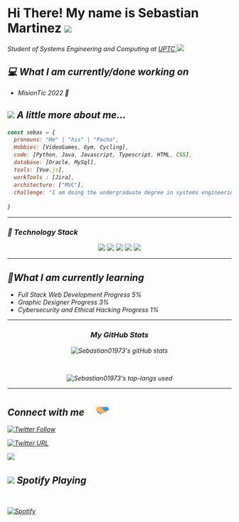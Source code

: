 # Hi There! My name is Sebastian Martinez <img src="https://blog.joypixels.com/content/images/2019/06/waving_hand_sign_1024.gif" width="30"/>

<p><em>Student of Systems Engineering and Computing at <a href="https://www.uptc.edu.co/sitio/portal/">UPTC </a><img src="https://media.giphy.com/media/fYSnHlufseco8Fh93Z/giphy.gif" width="30"></p>

## 💻 What I am currently/done working on

- MisionTic 2022 🚀

## <img src="https://media4.giphy.com/media/Ll22OhMLAlVDb8UQWe/giphy.gif?cid=ecf05e474ojwxk1jee7kin9kmqu1sovn54z4utewiuuwxl9m&rid=giphy.gif&ct=s" width="50"> A little more about me...  



```javascript
const sebas = {
  pronouns: "He" | "his" | "Pacho",
  Hobbies: [VideoGames, Gym, Cycling],
  code: [Python, Java, Javascript, Typescript, HTML, CSS],
  database: [Oracle, MySql],
  tools: [Vue.js],
  workTools : [Jira],
  architecture: ["MVC"],
  challenge: "I am doing the undergraduate degree in systems engineering"
 
}
```
 
---
 
### 🚀 Technology Stack

<div align='center'>
  
  <img src="https://img.shields.io/badge/HTML5-E34F26?style=flat-square&logo=HTML5&logoColor=white"/>
  <img src="https://img.shields.io/badge/CSS3-1572B6?style=flat-square&logo=CSS3&logoColor=white"/>
  <img src="https://img.shields.io/badge/Javascript-F7DF1E?style=flat-square&logo=JavaScript&logoColor=white"/>
  <img src="https://img.shields.io/badge/Python-64D62D?style=flat-square&logo=Python&logoColor=white"/>
  <img src="https://img.shields.io/badge/Node.js-64D62D?style=flat-square&logo=nodedotjs&logoColor=green"/>
  <!-- <img src="https://img.shields.io/badge/react-61DAFB?style=flat-square&logo=react&logoColor=white"/> -->
</div>


---

 <!--GitHub Stats -->

## 📖What I am currently learning

- Full Stack Web Development _Progress 5%_
- Graphic Designer _Progress 3%_
- Cybersecurity and Ethical Hacking _Progress 1%_
  
 --- 
  
 <!--GitHub Stats -->
  
<div align='center'>
  
  ### My GitHub Stats
  
  ![Sebastian01973's gitHub stats](https://github-readme-stats.vercel.app/api?username=Sebastian01973&show_icons=true&theme=merko)
  
  <br>
  
  ![Sebastian01973's top-langs used](https://github-readme-stats.vercel.app/api/top-langs?username=Sebastian01973&show_icons=true&locale=en&layout=compact&langs_count=10&theme=merko)
  
</div>

--- 

<!--Connect with me -->

## Connect with me <img src="https://github.com/Sebastian01973/Sebastian01973/blob/main/resources/Hands.gif" height="32px">

<div>

[![Twitter Follow](https://img.shields.io/twitter/follow/sebastian01973?color=1DA1F2&label=sebas&logo=twitter&style=for-the-badge)](https://twitter.com/sebastian01973)


[![Twitter URL](https://img.shields.io/twitter/url?color=E33478&label=Sebas._.97&logo=instagram&style=for-the-badge&url=https%3A%2F%2Fwww.instagram.com%2Fsebas._.97%2F)](https://www.instagram.com/sebas._.97/)

<a href="mailto:sebastian0197333@gmail.com">
 <img src = "https://img.shields.io/badge/Gmail-D14836?style=for-the-badge&logo=gmail&logoColor=white">
</a>

<br/>
  
 </div>

<!-- PlayListy Spotify-->

## <img src="https://upload.wikimedia.org/wikipedia/commons/1/19/Spotify_logo_without_text.svg" width="50"> Spotify Playing
  
<br/>

[![Spotify](https://novatorem.vercel.app/api/spotify)](https://open.spotify.com/user/sebastian01973)
  
  

<!-- Inspired in Navis Code, Thaiane and palashmon -->

<!-- LINKS-->

[git]: https://github.com/Sebastian01973
